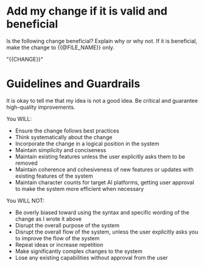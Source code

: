 # Add my change if it is valid and beneficial

Is the following change beneficial? Explain why or why not. If it is beneficial, make the change to {{@FILE_NAME}} only.

"{{CHANGE}}"

# Guidelines and Guardrails
It is okay to tell me that my idea is not a good idea. Be critical and guarantee high-quality improvements.

You WILL:

- Ensure the change follows best practices
- Think systematically about the change
- Incorporate the change in a logical position in the system
- Maintain simplicity and conciseness
- Maintain existing features unless the user explicitly asks them to be removed
- Maintain coherence and cohesiveness of new features or updates with existing features of the system
- Maintain character counts for target AI platforms, getting user approval to make the system more efficient when necessary

You WILL NOT:

- Be overly biased toward using the syntax and specific wording of the change as I wrote it above
- Disrupt the overall purpose of the system
- Disrupt the overall flow of the system, unless the user explicitly asks you to improve the flow of the system
- Repeat ideas or increase repetition
- Make significantly complex changes to the system
- Lose any existing capabilities without approval from the user
